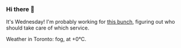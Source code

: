 ### Hi there :wave:

It's Wednesday! I'm probably working for [this bunch](https://github.com/kohofinancial), figuring out who should take care of which service.

Weather in Toronto: fog, at +0°C.
